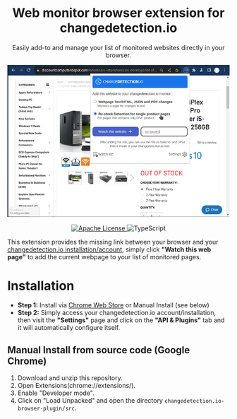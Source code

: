 <h1 align="center"> Web monitor browser extension for changedetection.io </h1>

<p align="center">
Easily add-to and manage your list of monitored websites directly in your browser.
</p>

<picture>
  <img alt="Easily add-to and manage your list of monitored websites directly in your browser." src="docs/screenshot.jpg">
</picture>

<p align="center">
  <a href="LICENSE.md" target="_blank">
    <img alt="Apache License" src="https://img.shields.io/github/license/dgtlmoon/changedetection.io-browser-extension.svg?style=flat-square" />
  </a>

  <!-- JavaScript Badge -->
  <img alt="TypeScript" src="https://img.shields.io/badge/-JavaScript-blue?style=flat-square&logo=javascript&logoColor=white" />

[//]: # ()
[//]: # (  <a href="https://chrome.google.com/webstore/detail/changedetection.io-browser-extension/ogjibjphoadhljaoicdnjnmgokohngcc" target="_blank">)

[//]: # (    <img alt="Chrome" src="https://img.shields.io/chrome-web-store/stars/ogjibjphoadhljaoicdnjnmgokohngcc?color=blue&label=Chrome&style=flat-square&logo=google-chrome&logoColor=white" />)

[//]: # (  </a>)

[//]: # ()
[//]: # (  <a href="https://addons.mozilla.org/en-US/firefox/addon/openai-translator/" target="_blank">)

[//]: # (    <img alt="Firefox" src="https://img.shields.io/amo/stars/openai-translator?color=orange&label=Firefox&style=flat-square&logo=firefox&logoColor=white" />)

[//]: # (  </a>)

</p>

<p>
This extension provides the missing link between your browser and your <a href="https://github.com/dgtlmoon/changedetection.io">changedetection.io installation/account</a>, simply
click <strong>"Watch this web page"</strong> to add the current webpage to your list of monitored pages.
</p>



# Installation

- **Step 1:** Install via [Chrome Web Store](https://chromewebstore.google.com/detail/changedetectionio-website/kefcfmgmlhmankjmnbijimhofdjekbop) or Manual Install (see below)
- **Step 2:** Simply access your changedetection.io account/installation, then visit the <strong>"Settings"</strong> page and click on the <strong>"API &amp; Plugins"</strong> tab and it will automatically configure itself.


## Manual Install from source code (Google Chrome)
1. Download and unzip this repository.
2. Open Extensions(chrome://extensions/).
3. Enable "Developer mode".
4. Click on "Load Unpacked" and open the directory `changedetection.io-browser-plugin/src`.
